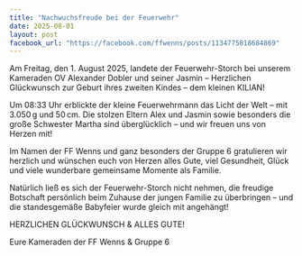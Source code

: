 ```yaml
---
title: "Nachwuchsfreude bei der Feuerwehr"
date: 2025-08-01
layout: post
facebook_url: "https://facebook.com/ffwenns/posts/1134775818684869"
---
```

Am Freitag, den 1. August 2025, landete der Feuerwehr-Storch bei unserem Kameraden OV Alexander Dobler und seiner Jasmin –
Herzlichen Glückwunsch zur Geburt ihres zweiten Kindes – dem kleinen KILIAN! 

Um 08:33 Uhr erblickte der kleine Feuerwehrmann das Licht der Welt – mit 3.050 g und 50 cm.
Die stolzen Eltern Alex und Jasmin sowie besonders die große Schwester Martha sind überglücklich – und wir freuen uns von Herzen mit! 

Im Namen der FF Wenns und ganz besonders der Gruppe 6 gratulieren wir herzlich
und wünschen euch von Herzen alles Gute, viel Gesundheit, Glück und viele wunderbare gemeinsame Momente als Familie. 

Natürlich ließ es sich der Feuerwehr-Storch nicht nehmen, die freudige Botschaft persönlich beim Zuhause der jungen Familie zu überbringen –
und die standesgemäße Babyfeier wurde gleich mit angehängt! 

HERZLICHEN GLÜCKWUNSCH & ALLES GUTE! 

Eure Kameraden der FF Wenns & Gruppe 6
